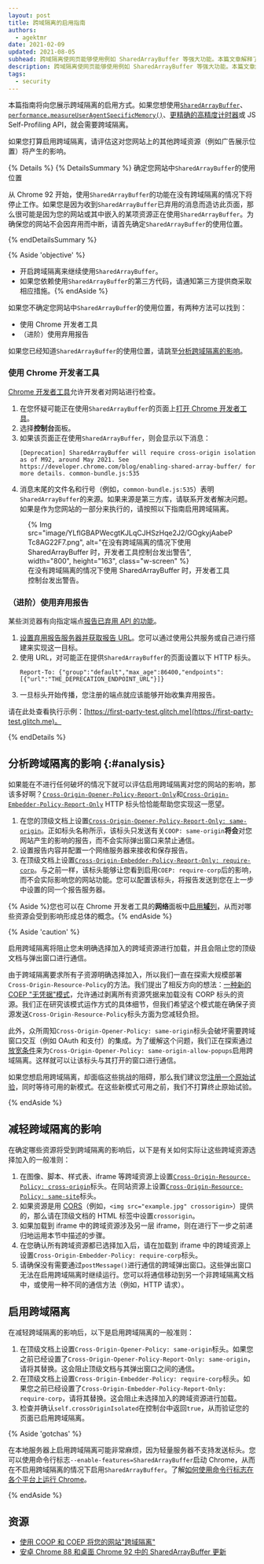 ```yaml
---
layout: post
title: 跨域隔离的启用指南
authors:
  - agektmr
date: 2021-02-09
updated: 2021-08-05
subhead: 跨域隔离使网页能够使用例如 SharedArrayBuffer 等强大功能。本篇文章解释了如何在您的网站上启用跨域隔离。
description: 跨域隔离使网页能够使用例如 SharedArrayBuffer 等强大功能。本篇文章解释了如何在您的网站上启用跨域隔离。
tags:
  - security
---
```


本篇指南将向您展示跨域隔离的启用方式。如果您想使用[`SharedArrayBuffer`](https://developer.mozilla.org/docs/Web/JavaScript/Reference/Global_Objects/SharedArrayBuffer)、[`performance.measureUserAgentSpecificMemory()`](/monitor-total-page-memory-usage/)、[更精确的高精度计时器](https://developer.chrome.com/blog/cross-origin-isolated-hr-timers/)或 JS Self-Profiling API，就会需要跨域隔离。

如果您打算启用跨域隔离，请评估这对您网站上的其他跨域资源（例如广告展示位置）将产生的影响。

{% Details %} {% DetailsSummary %} 确定您网站中`SharedArrayBuffer`的使用位置

从 Chrome 92 开始，使用`SharedArrayBuffer`的功能在没有跨域隔离的情况下将停止工作。如果您是因为收到`SharedArrayBuffer`已弃用的消息而造访此页面，那么很可能是因为您的网站或其中嵌入的某项资源正在使用`SharedArrayBuffer`。为确保您的网站不会因弃用而中断，请首先确定`SharedArrayBuffer`的使用位置。

{% endDetailsSummary %}

{% Aside 'objective' %}

- 开启跨域隔离来继续使用`SharedArrayBuffer`。
- 如果您依赖使用`SharedArrayBuffer`的第三方代码，请通知第三方提供商采取相应措施。{% endAside %}

如果您不确定您网站中`SharedArrayBuffer`的使用位置，有两种方法可以找到：

- 使用 Chrome 开发者工具
- （进阶）使用弃用报告

如果您已经知道`SharedArrayBuffer`的使用位置，请跳至[分析跨域隔离的影响](#analysis)。

### 使用 Chrome 开发者工具

[Chrome 开发者工具](https://developers.google.com/web/tools/chrome-devtools/open)允许开发者对网站进行检查。

1. 在您怀疑可能正在使用`SharedArrayBuffer`的页面上[打开 Chrome 开发者工具](https://developers.google.com/web/tools/chrome-devtools/open)。
2. 选择**控制台**面板。
3. 如果该页面正在使用`SharedArrayBuffer`，则会显示以下消息：
    ```text
    [Deprecation] SharedArrayBuffer will require cross-origin isolation as of M92, around May 2021. See https://developer.chrome.com/blog/enabling-shared-array-buffer/ for more details. common-bundle.js:535
    ```
4. 消息末尾的文件名和行号（例如，`common-bundle.js:535`）表明`SharedArrayBuffer`的来源。如果来源是第三方库，请联系开发者解决问题。如果是作为您网站的一部分来执行的，请按照以下指南启用跨域隔离。

<figure class="w-figure">
{% Img src="image/YLflGBAPWecgtKJLqCJHSzHqe2J2/GOgkyjAabePTc8AG22F7.png", alt="在没有跨域隔离的情况下使用 SharedArrayBuffer 时，开发者工具控制台发出警告", width="800", height="163", class="w-screen" %}
<figcaption>在没有跨域隔离的情况下使用 SharedArrayBuffer 时，开发者工具控制台发出警告。</figcaption>
</figure>

### （进阶）使用弃用报告

某些浏览器有向指定端点[报告已弃用 API 的功能](https://wicg.github.io/deprecation-reporting/)。

1. [设置弃用报告服务器并获取报告 URL](/coop-coep/#set-up-reporting-endpoint)。您可以通过使用公共服务或自己进行搭建来实现这一目标。
2. 使用 URL，对可能正在提供`SharedArrayBuffer`的页面设置以下 HTTP 标头。
    ```http
    Report-To: {"group":"default","max_age":86400,"endpoints":[{"url":"THE_DEPRECATION_ENDPOINT_URL"}]}
    ```
3. 一旦标头开始传播，您注册的端点就应该能够开始收集弃用报告。

请在此处查看执行示例：[https://first-party-test.glitch.me](https://first-party-test.glitch.me)。

{% endDetails %}

## 分析跨域隔离的影响 {:#analysis}

如果能在不进行任何破坏的情况下就可以评估启用跨域隔离对您的网站的影响，那该多好啊？[`Cross-Origin-Opener-Policy-Report-Only`](https://developer.mozilla.org/docs/Web/HTTP/Headers/Cross-Origin-Opener-Policy)和[`Cross-Origin-Embedder-Policy-Report-Only`](https://developer.mozilla.org/docs/Web/HTTP/Headers/Cross-Origin-Embedder-Policy) HTTP 标头恰恰能帮助您实现这一愿望。

1. 在您的顶级文档上设置[`Cross-Origin-Opener-Policy-Report-Only: same-origin`](/coop-coep/#1.-set-the-cross-origin-opener-policy:-same-origin-header-on-the-top-level-document)。正如标头名称所示，该标头只发送有关`COOP: same-origin`**将会**对您网站产生的影响的报告，而不会实际弹出窗口来禁止通信。
2. 设置报告内容并配置一个网络服务器来接收和保存报告。
3. 在顶级文档上设置[`Cross-Origin-Embedder-Policy-Report-Only: require-corp`](/coop-coep/#3.-use-the-coep-report-only-http-header-to-assess-embedded-resources)。与之前一样，该标头能够让您看到启用`COEP: require-corp`后的影响，而不会实际影响您的网站功能。您可以配置该标头，将报告发送到您在上一步中设置的同一个报告服务器。

{% Aside %}您也可以在 Chrome 开发者工具的**网络**面板中[启用**域**列](https://developers.google.com/web/tools/chrome-devtools/network#information)，从而对哪些资源会受到影响形成总体的概念。{% endAside %}

{% Aside 'caution' %}

启用跨域隔离将阻止您未明确选择加入的跨域资源进行加载，并且会阻止您的顶级文档与弹出窗口进行通信。

由于跨域隔离要求所有子资源明确选择加入，所以我们一直在探索大规模部署`Cross-Origin-Resource-Policy`的方法。我们提出了相反方向的想法：[一种新的 COEP "无凭据"模式](https://github.com/mikewest/credentiallessness/)，允许通过剥离所有资源凭据来加载没有 CORP 标头的资源。我们正在研究该模式运作方式的具体细节，但我们希望这个模式能在确保子资源发送`Cross-Origin-Resource-Policy`标头方面为您减轻负担。

此外，众所周知`Cross-Origin-Opener-Policy: same-origin`标头会破坏需要跨域窗口交互（例如 OAuth 和支付）的集成。为了缓解这个问题，我们正在探索通过[放宽条件](https://github.com/whatwg/html/issues/6364)来为`Cross-Origin-Opener-Policy: same-origin-allow-popups`启用跨域隔离。这样就可以让该标头与其打开的窗口进行通信。

如果您想启用跨域隔离，却面临这些挑战的阻碍，那么我们建议您[注册一个原始试验](https://developer.chrome.com/blog/enabling-shared-array-buffer/#origin-trial)，同时等待可用的新模式。在这些新模式可用之前，我们不打算终止原始试验。

{% endAside %}

## 减轻跨域隔离的影响

在确定哪些资源将受到跨域隔离的影响后，以下是有关如何实际让这些跨域资源选择加入的一般准则：

1. 在图像、脚本、样式表、iframe 等跨域资源上设置[`Cross-Origin-Resource-Policy: cross-origin`](https://resourcepolicy.fyi/#cross-origin)标头。在同站资源上设置[`Cross-Origin-Resource-Policy: same-site`](https://resourcepolicy.fyi/#same-origin)标头。
2. 如果资源是用 [CORS](/cross-origin-resource-sharing/)（例如，`<img src="example.jpg" crossorigin>`）提供的，那么请在顶级文档的 HTML 标签中设置`crossorigin`。
3. 如果加载到 iframe 中的跨域资源涉及另一层 iframe，则在进行下一步之前递归地运用本节中描述的步骤。
4. 在您确认所有跨域资源都已选择加入后，请在加载到 iframe 中的跨域资源上设置`Cross-Origin-Embedder-Policy: require-corp`标头。
5. 请确保没有需要通过`postMessage()`进行通信的跨域弹出窗口。这些弹出窗口无法在启用跨域隔离时继续运行。您可以将通信移动到另一个非跨域隔离文档中，或使用一种不同的通信方法（例如，HTTP 请求）。

## 启用跨域隔离

在减轻跨域隔离的影响后，以下是启用跨域隔离的一般准则：

1. 在顶级文档上设置`Cross-Origin-Opener-Policy: same-origin`标头。如果您之前已经设置了`Cross-Origin-Opener-Policy-Report-Only: same-origin`，请将其替换。这会阻止顶级文档与其弹出窗口之间的通信。
2. 在顶级文档上设置`Cross-Origin-Embedder-Policy: require-corp`标头。如果您之前已经设置了`Cross-Origin-Embedder-Policy-Report-Only: require-corp`，请将其替换。这会阻止未选择加入的跨域资源进行加载。
3. 检查并确认`self.crossOriginIsolated`在控制台中返回`true`，从而验证您的页面已启用跨域隔离。

{% Aside 'gotchas' %}

在本地服务器上启用跨域隔离可能非常麻烦，因为轻量服务器不支持发送标头。您可以使用命令行标志`--enable-features=SharedArrayBuffer`启动 Chrome，从而在不启用跨域隔离的情况下启用`SharedArrayBuffer`。了解[如何使用命令行标志在各个平台上运行 Chrome](https://www.chromium.org/developers/how-tos/run-chromium-with-flags)。

{% endAside %}

## 资源

- [使用 COOP 和 COEP 将您的网站"跨域隔离"](/coop-coep/)
- [安卓 Chrome 88 和桌面 Chrome 92 中的 SharedArrayBuffer 更新](https://developer.chrome.com/blog/enabling-shared-array-buffer/)
